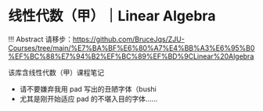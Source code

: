 # 线性代数（甲）｜Linear Algebra

!!! Abstract 
    请移步：https://github.com/BruceJqs/ZJU-Courses/tree/main/%E7%BA%BF%E6%80%A7%E4%BB%A3%E6%95%B0%EF%BC%88%E7%94%B2%EF%BC%89%EF%BD%9CLinear%20Algebra

该库含线性代数（甲）课程笔记

- 请不要嫌弃我用 pad 写出的丑陋字体（bushi
- 尤其是刚开始适应 pad 的不堪入目的字体……